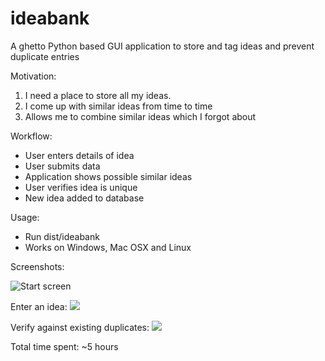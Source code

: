 ideabank
========

A ghetto Python based GUI application to store and tag ideas and prevent duplicate entries

Motivation:

1. I need a place to store all my ideas.
2. I come up with similar ideas from time to time
3. Allows me to combine similar ideas which I forgot about

Workflow:

- User enters details of idea
- User submits data
- Application shows possible similar ideas
- User verifies idea is unique
- New idea added to database


Usage:

- Run dist/ideabank
- Works on Windows, Mac OSX and Linux

Screenshots:

![Start screen](https://raw.github.com/anubhavashok/ideabank/master/images/idea.png)

Enter an idea:
![](https://raw.github.com/anubhavashok/ideabank/master/images/start.png)

Verify against existing duplicates:
![](https://raw.github.com/anubhavashok/ideabank/master/images/duplicate.png)

Total time spent: ~5 hours
